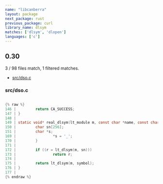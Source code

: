```yaml
---
name: "libcanberra"
layout: package
next_package: rust
previous_package: curl
library_name: dlsym
matches: ['dlsym', 'dlopen']
languages: ['c']
---
```

## 0.30
3 / 98 files match, 1 filtered matches.

 - [src/dso.c](#srcdsoc)

### src/dso.c

```c

{% raw %}
146 |         return CA_SUCCESS;
147 | }
148 | 
149 | static void* real_dlsym(lt_module m, const char *name, const char *symbol) {
150 |         char sn[256];
151 |         char *s;
169 |                 *s = '_';
170 |         }
171 | 
172 |         if ((r = lt_dlsym(m, sn)))
173 |                 return r;
174 | 
175 |         return lt_dlsym(m, symbol);
176 | }
177 | 
{% endraw %}

```